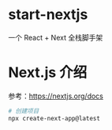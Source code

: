 # start-nextjs
 一个 React + Next 全栈脚手架

# Next.js 介绍
参考：https://nextjs.org/docs

```bash
# 创建项目
npx create-next-app@latest
```

